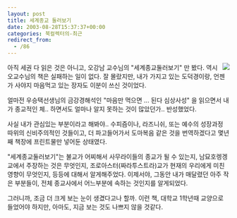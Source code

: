 ```yaml
---
layout: post
title: 세계종교 둘러보기
date: 2003-08-28T15:37:37+00:00
categories: 북컬렉터의-최근
redirect_from:
  - /86
---
```


<img src="http://jinto.pe.kr/logs/archives/DSC01453.jpg" align="right" />아직 세권 다 읽은 것은 아니고, 오강남 교수님의 "세계종교둘러보기" 만 봤다. 역시 오교수님의 책은 실패하는 일이 없다. 잘 몰랐지만, 내가 가지고 있는 도덕경이랑, 언젠가 사야지 마음먹고 있는 장자도 이분이 쓰신 것이었다.

얼마전 우승택선생님의 금강경해석인 "마음만 먹으면 ... 된다 심상사성" 을 읽으면서 내가 종교적인 체.. 하면서도 얼마나 알지 못하는 것이 많았던가.. 반성했었다.

사실 내가 관심있는 부분이라고 해봐야.. 수피즘이나, 라즈니쉬, 또는 예수의 성장과정 따위의 신비주의적인 것들이고, 더 파고들어가서 도마복음 같은 것을 번역하겠다고 몇년째 책장에 프린트물만 넣어둔 상태였다.

"세계종교둘러보기"는 불교가 어찌해서 사무라이들의 종교가 될 수 있는지, 남묘호렝겡교에서 주장하는 것은 무엇인지, 조로아스터(짜라투스트라)교가 현재의 우리에게 미친 영향이 무엇인지, 등등에 대해서 알게해주었다. 이제서야, 그동안 내가 매달렸던 아주 작은 부분들이, 전체 종교사에서 어느부분에 속하는 것인지를 알게되었다.

그러니까, 조금 더 크게 보는 눈이 생겼다고나 할까. 이런 책, 대학교 1학년때 교양으로 들었어야 하지만, 아마도, 지금 보는 것도 나쁘지 않을 것같다.
<div id=comments>
</div>
